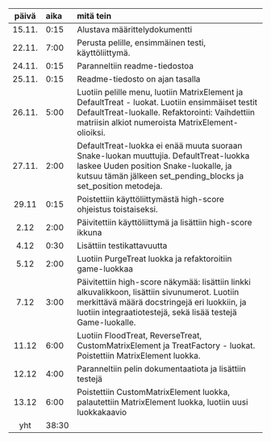| päivä | aika | mitä tein  |
| :----:|:-----| :-----|
| 15.11. | 0:15    | Alustava määrittelydokumentti |
| 22.11. | 7:00    | Perusta pelille, ensimmäinen testi, käyttöliittymä. |
| 24.11. | 0:15    | Paranneltiin readme-tiedostoa|
| 25.11. | 0:15    | Readme-tiedosto on ajan tasalla|
| 26.11. | 5:00    | Luotiin pelille menu, luotiin MatrixElement ja DefaultTreat - luokat. Luotiin ensimmäiset testit DefaultTreat-luokalle. Refaktorointi: Vaihdettiin matriisin alkiot numeroista MatrixElement-olioiksi.|
| 27.11. | 2:00    | DefaultTreat-luokka ei enää muuta suoraan Snake-luokan muuttujia. DefaultTreat-luokka laskee Uuden position Snake-luokalle, ja kutsuu tämän jälkeen set_pending_blocks ja set_position metodeja.|
|29.11|0:15|Poistettiin käyttöliittymästä high-score ohjeistus toistaiseksi.|
|2.12|2:00|Päivitettiin käyttöliittymä ja lisättiin high-score ikkuna|
|4.12|0:30|Lisättiin testikattavuutta|
|5.12|2:00|Luotiin PurgeTreat luokka ja refaktoroitiin game-luokkaa|
|7.12|3:00|Päivitettiin high-score näkymää: lisättiin linkki alkuvalikkoon, lisättiin sivunumerot. Luotiin merkittävä määrä docstringejä eri luokkiin, ja luotiin integraatiotestejä, sekä lisää testejä Game-luokalle.
|11.12|6:00|Luotiin FloodTreat, ReverseTreat, CustomMatrixElement ja TreatFactory - luokat. Poistettiin MatrixElement luokka.|
|12.12|4:00|Paranneltiin pelin dokumentaatiota ja lisättiin testejä|
|13.12|6:00|Poistettiin CustomMatrixElement luokka, palautettiin MatrixElement luokka, luotiin uusi luokkakaavio|
| yht| 38:30||



